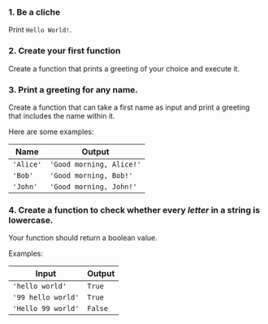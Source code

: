 ### 1. Be a cliche

Print `Hello World!`.

### 2. Create your first function

Create a function that prints a greeting of your choice and execute it.

### 3. Print a greeting for any name.

Create a function that can take a first name as input and print a greeting that includes the name within it.

Here are some examples:

| Name | Output |
| --- | --- |
| `'Alice'` | `'Good morning, Alice!'` |
| `'Bob'` | `'Good morning, Bob!'` |
| `'John'` | `'Good morning, John!'` |



### 4. Create a function to check whether every _letter_ in a string is lowercase.

Your function should return a boolean value.

Examples:

| Input | Output |
| --- | --- |
| `'hello world'` | `True` |
| `'99 hello world'` | `True` |
| `'Hello 99 world'` | `False` |